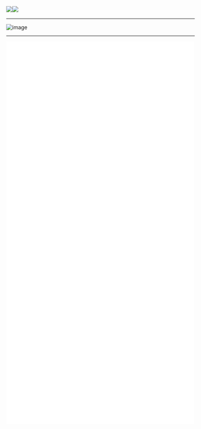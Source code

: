 <div>
  <img align="left" src="https://github-readme-stats-orcin-seven-45.vercel.app/api?username=tamioEcoligo&show_icons=true&hide=stars,issues&show=reviews,prs_merged,prs_merged_percentage&include_all_commits=true" />
  <img src="https://github-readme-stats-orcin-seven-45.vercel.app/api/top-langs/?username=tamioEcoligo" />
</div>

---
<img width="2028" height="1449" alt="image" src="https://github.com/user-attachments/assets/0843c919-3bfb-4eb5-b2d4-6928629e2d0b" />

---
![Metrics](./github-metrics.svg)

